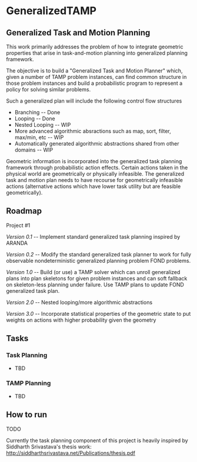 # GeneralizedTAMP
## Generalized Task and Motion Planning

This work primarily addresses the problem of how to integrate geometric properties that arise in task-and-motion planning into generalized planning framework.

The objective is to build a "Generalized Task and Motion Planner" which, given a number of TAMP problem instances, can find common structure in those problem instances and build a probabilistic program to represent a policy for solving similar problems. 

Such a generalized plan will include the following control flow structures
- Branching -- Done
- Looping -- Done
- Nested Looping -- WIP
- More advanced algorithmic absractions such as map, sort, filter, max/min, etc -- WIP
- Automatically generated algorithmic abstractions shared from other domains -- WIP

Geometric information is incorporated into the generalized task planning framework through probabilistic action effects. Certain actions taken in the physical world are geometrically or physically infeasible. The generalized task and motion plan needs to have recourse for geometrically infeasible actions (alternative actions which have lower task utility but are feasible geometrically). 

## Roadmap

Project #1

*Version 0.1* -- Implement standard generalized task planning inspired by ARANDA

*Version 0.2* -- Modify the standard generalized task planner to work for fully observable nondeterministic generalized planning problem FOND problems.

*Version 1.0* -- Build (or use) a TAMP solver which can unroll generalized plans into plan skeletons for given problem instances and can soft fallback on skeleton-less planning under failure. Use TAMP plans to update FOND generalized task plan.

*Version 2.0* -- Nested looping/more algorithmic abstractions

*Version 3.0* -- Incorporate statistical properties of the geometric state to put weights on actions with higher probability given the geometry


## Tasks
### Task Planning
- TBD

### TAMP Planning
- TBD

## How to run
TODO


Currently the task planning component of this project is heavily inspired by Siddharth Srivastava's thesis work:
http://siddharthsrivastava.net/Publications/thesis.pdf
